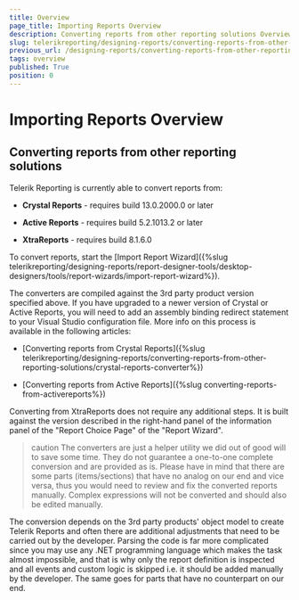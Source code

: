 ```yaml
---
title: Overview 
page_title: Importing Reports Overview
description: Converting reports from other reporting solutions Overview
slug: telerikreporting/designing-reports/converting-reports-from-other-reporting-solutions/overview
previous_url: /designing-reports/converting-reports-from-other-reporting-solutions/overview
tags: overview
published: True
position: 0
---
```


# Importing Reports Overview


## Converting reports from other reporting solutions

Telerik Reporting is currently able to convert reports from:

* __Crystal Reports__  - requires build 13.0.2000.0 or later             

* __Active Reports__  - requires build 5.2.1013.2 or later             

* __XtraReports__  - requires build 8.1.6.0             

To convert reports, start the [Import Report Wizard]({%slug telerikreporting/designing-reports/report-designer-tools/desktop-designers/tools/report-wizards/import-report-wizard%}).         

The converters are compiled against the 3rd party product version specified above. If you have upgraded to a newer version of Crystal or Active Reports, you will need to add an assembly binding redirect statement to your Visual Studio configuration file. More info on this process is available in the following articles:

* [Converting reports from Crystal Reports]({%slug telerikreporting/designing-reports/converting-reports-from-other-reporting-solutions/crystal-reports-converter%})

* [Converting reports from Active Reports]({%slug converting-reports-from-activereports%})  

Converting from XtraReports does not require any additional steps. It is built against the version described in the right-hand panel of the information panel of the "Report Choice Page" of the "Report Wizard".

>caution The converters are just a helper utility we did out of good will to save some time. They do not guarantee a one-to-one complete conversion and are provided as is. Please have in mind that there are some parts (items/sections) that have no analog on our end and vice versa, thus you would need to review and fix the converted reports manually. Complex expressions will not be converted and should also be edited manually.


The conversion depends on the 3rd party products' object model to create Telerik Reports and often there are additional adjustments that need to be carried out by the developer. Parsing the code is far more complicated since you may use any .NET programming language which makes the task almost impossible, and that is why only the report definition is inspected and all events and custom logic is skipped i.e. it should be added manually by the developer. The same goes for parts that have no counterpart on our end.
